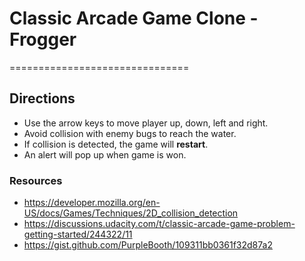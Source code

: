 # Classic Arcade Game Clone - Frogger
===============================

## Directions 

* Use the arrow keys to move player up, down, left and right.
* Avoid collision with enemy bugs to reach the water.
* If collision is detected, the game will **restart**.
* An alert will pop up when game is won. 


### Resources

 * https://developer.mozilla.org/en-US/docs/Games/Techniques/2D_collision_detection
 * https://discussions.udacity.com/t/classic-arcade-game-problem-getting-started/244322/11
 * https://gist.github.com/PurpleBooth/109311bb0361f32d87a2
 
